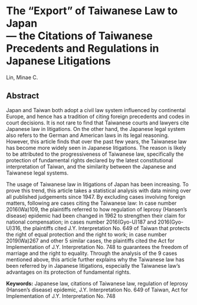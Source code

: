 # The “Export” of Taiwanese Law to Japan <br> — the Citations of Taiwanese Precedents and Regulations in Japanese Litigations
Lin, Minae C.

## Abstract
Japan and Taiwan both adopt a civil law system influenced by continental Europe, and hence has a tradition of citing foreign precedents and codes in court decisions. It is not rare to find that Taiwanese courts and lawyers cite Japanese law in litigations. On the other hand, the Japanese legal system also refers to the German and American laws in its legal reasoning. However, this article finds that over the past few years, the Taiwanese law has become more widely seen in Japanese litigations. The reason is likely to be attributed to the progressiveness of Taiwanese law, specifically the protection of fundamental rights declared by the latest constitutional interpretation of Taiwan, and the similarity between the Japanese and Taiwanese legal systems.

The usage of Taiwanese law in litigations of Japan has been increasing. To prove this trend, this article takes a statistical analysis with data mining over all published judgements since 1947. By excluding cases involving foreign matters, following are cases citing the Taiwanese law: In case number 2016(Wa)109, the plaintiffs referred to how regulation of leprosy (Hansen’s disease) epidemic had been changed in 1962 to strengthen their claim for national compensation; in cases number 2016(Gyo-U)187 and 2016(Gyo-U)316, the plaintiffs cited J.Y. Interpretation No. 649 of Taiwan that protects the right of equal protection and the right to work; in case number 2019(Wa)267 and other 5 similar cases, the plaintiffs cited the Act for Implementation of J.Y. Interpretation No. 748 to guarantees the freedom of marriage and the right to equality. Through the analysis of the 9 cases mentioned above, this article further explains why the Taiwanese law has been referred by in Japanese litigations, especially the Taiwanese law’s advantages on its protection of fundamental rights.

**Keywords:** Japanese law, citations of Taiwanese law, regulation of leprosy (Hansen’s disease) epidemic, J.Y. Interpretation No. 649 of Taiwan, Act for Implementation of J.Y. Interpretation No. 748 
